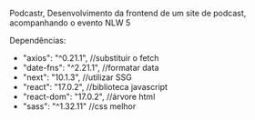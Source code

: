 ﻿Podcastr, Desenvolvimento da frontend de um site de podcast, acompanhando o evento NLW 5

Dependências:

* "axios": "^0.21.1", //substituir o fetch
* "date-fns": "^2.21.1", //formatar data
* "next": "10.1.3", //utilizar SSG
* "react": "17.0.2", //biblioteca javascript 
* "react-dom": "17.0.2", //árvore html
* "sass": "^1.32.11" //css melhor
